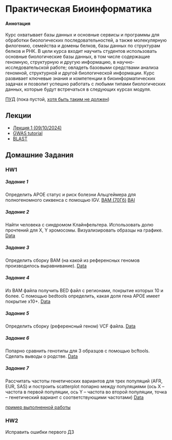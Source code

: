 # Практическая Биоинформатика

#### Аннотация
Курс охватывает базы данных и основные сервисы и программы для обработки биологических последовательностей, а также молекулярную филогению, семейства и домены белков, базы данных по структурам белков и РНК. В цели курса входит научить студентов использовать основные биологические базы данных, в том числе содержащие геномную, структурную и другую информацию, в научно-исследовательской работе; овладеть базовыми средствами анализа геномной, структурной и другой биологической информации. Курс развивает ключевые знания и компетенции в биоинформатических задачах и позволит успешно работать с любыми типами биологических данных, которые будут встречаться в следующих курсах модуля.

[ПУД](https://www.hse.ru/edu/courses/900085705) (пока пустой, [хотя быть таким не должен](https://www.hse.ru/studyspravka/programmauchdisc))

## Лекции
- [Лекция 1 (09/10/2024)](https://docs.google.com/viewer?url=https://github.com/Vladm0z/HSE-Bioinformatics/raw/main/Bioinformatics/MSc/PracBio/%D0%97%D0%B0%D0%BD%D1%8F%D1%82%D0%B8%D0%B5%201.pdf)
- [GWAS tutorial](https://pbreheny.github.io/adv-gwas-tutorial/quality_control.html#fam)
- [BLAST](https://blast.ncbi.nlm.nih.gov/Blast.cgi)

## Домашние Задания
### HW1
##### Задание 1
Определить APOE статус и риск болезни Альцгеймера для полногеномного сиквенса с помощью IGV.
[BAM (70Гб)](https://storage.yandexcloud.net/genotek-testing/data/vi0006/vi0006.markdup.hg19.bam?X-Amz-Algorithm=AWS4-HMAC-SHA256&X-Amz-Credential=wgMztS8ws2HPY6sgnw38%2F20240910%2Fru-central1%2Fs3%2Faws4_request&X-Amz-Date=20240910T170208Z&X-Amz-Expires=864000&X-Amz-Signature=673FB8F2B3259D4A5F2326BD88BD7980B1D508D1A2F55075379BF61BD2A6AF69&X-Amz-SignedHeaders=host)
[BAI](https://storage.yandexcloud.net/genotek-testing/data/vi0006/vi0006.markdup.hg19.bai?X-Amz-Algorithm=AWS4-HMAC-SHA256&X-Amz-Credential=wgMztS8ws2HPY6sgnw38%2F20240910%2Fru-central1%2Fs3%2Faws4_request&X-Amz-Date=20240910T170237Z&X-Amz-Expires=864000&X-Amz-Signature=955B8DC66CC6C474038D2DFF1D90E354CA9F21D631C6901B1AB032218143BA74&X-Amz-SignedHeaders=host)

##### Задание 2
Найти человека с синдромом Клайнфельтера. Использовать долю прочтений для X, Y хромосомы. Визуализировать образцы на графике.
[Data](https://drive.google.com/file/d/1y4EX5VJBc5ZzAWVECgbhZMGMP7EzSRqt/view?usp=drive_link)

##### Задание 3
Определить сборку BAM (на какой из референсных геномов производилось выравнивание).
[Data](https://drive.google.com/file/d/1yBwfSk_-UkrYXF3zkjf8hAv-YlD8XNhV/view?usp=drive_link)

##### Задание 4
Из BAM файла получить BED файл с регионами, покрытие которых 10 и более. С помощью bedtools определить, какая доля гена APOE имеет покрытие x10+.
[Data](https://drive.google.com/file/d/1y6mscgydlMXj96c0m3xV3kHSci2a498n/view?usp=drive_link)

##### Задание 5
Определить сборку (референсный геном) VCF файла.
[Data](https://drive.google.com/file/d/1tB5_aX_PHTfgJBOxrBBgURkVGfd2gtAq/view?usp=drive_link)

##### Задание 6
Попарно сравнить генотипы для 3 образцов с помощью bcftools. Сделать выводы о родстве.
[Data](https://drive.google.com/file/d/1yKQC_qn8sDhyflKWvAQpYyDbBiTPvuv4/view?usp=drive_link)

##### Задание 7
Рассчитать частоты генетических вариантов для трех популяций (AFR, EUR, SAS) и построить scatterplot попарно между популяциями (ось Х – частота в первой популяции, ось Y – частота во второй популяции, точка – генетический вариант с соответствующими частотами)
[Data](https://drive.google.com/file/d/1yMDb2JGcMfaZ8T6oHVJRB2EPjq3dGos5/view?usp=drive_link)


[пример выполненной работы](https://colab.research.google.com/drive/1Re9ICj2SAEqcDrvhP-rtJgg-LgfydNbZ?usp=sharing)



### HW2

Исправить ошибки первого ДЗ





